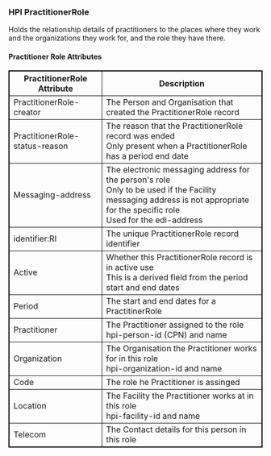 
### HPI PractitionerRole

Holds the relationship details of practitioners to the places where they work and the organizations they work for, and the role they have there.

<h4>Practitioner Role Attributes</h4>
<table>
<style>
table, th, td {
  border: 1px solid black;
  border-collapse: collapse;
}
</style>
<tr><th>PractitionerRole Attribute</th>
<th>Description</th></tr>

<tr>
<td>PractitionerRole-creator</td>
<td>The Person and Organisation that created the PractitionerRole record</td>
</tr>

<tr>
<td>PractitionerRole-status-reason</td>
<td>The reason that the PractitionerRole record was ended <br /> Only present when a PractitionerRole has a period end date</td>
</tr>

<tr>
<td>Messaging-address</td>
<td>The electronic messaging address for the person's role <br /> Only to be used if the Facility messaging address is not appropriate for the specific role <br> Used for the edi-address</td>
</tr>

<tr>
<td>identifier:RI</td>
<td>The unique PractitionerRole record identifier</td>
</tr>

<tr>
<td>Active</td>
<td>Whether this PractitionerRole record is in active use <br /> This is a derived field from the period start and end dates</td>
</tr>

<tr>
<td>Period</td>
<td>The start and end dates for a PractitinerRole</td>
</tr>

<tr>
<td>Practitioner</td>
<td>The Practitioner assigned to the role <br /> hpi-person-id (CPN) and name</td>
</tr>

<tr>
<td>Organization</td>
<td>The Organisation the Practitioner works for in this role <br /> hpi-organization-id and name </td>
</tr>

<tr>
<td>Code</td>
<td>The role he Practitioner is assinged</td>
</tr>

<tr>
<td>Location</td>
<td>The Facility the Practitioner works at in this role <br /> hpi-facility-id and name </td>
</tr>

<tr>
<td>Telecom</td>
<td>The Contact details for this person in this role</td>
</tr>
</table>
